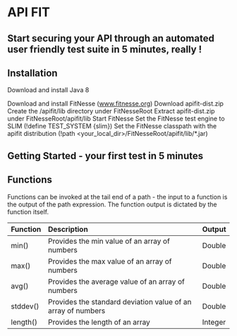 # API FIT
## Start securing your API through an automated user friendly test suite in 5 minutes, really !

Installation
------------
Download and install Java 8

Download and install FitNesse (www.fitnesse.org)
Download apifit-dist.zip
Create the /apifit/lib directory under FitNesseRoot
Extract apifit-dist.zip under FitNesseRoot/apifit/lib
Start FitNesse
Set the FitNesse test engine to SLIM (!define TEST_SYSTEM {slim})
Set the FitNesse classpath with the apifit distribution (!path <your_local_dir>/FitNesseRoot/apifit/lib/*.jar)

Getting Started - your first test in 5 minutes
----------------------------------------------



Functions
---------

Functions can be invoked at the tail end of a path - the input to a function is the output of the path expression.
The function output is dictated by the function itself.

| Function                  | Description                                                        | Output    |
| :------------------------ | :----------------------------------------------------------------- |-----------|
| min()                    | Provides the min value of an array of numbers                       | Double    |
| max()                    | Provides the max value of an array of numbers                       | Double    |
| avg()                    | Provides the average value of an array of numbers                   | Double    |
| stddev()                 | Provides the standard deviation value of an array of numbers        | Double    |
| length()                 | Provides the length of an array                                     | Integer   |


